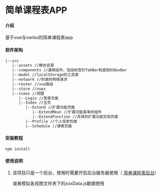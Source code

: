 # 简单课程表APP

#### 介绍
基于vue与vantui的简单课程表app

#### 软件架构
~~~xml
|--src
   |--assets //静态资源
   |--components //通用组件，包括标签栏TabBar和底部栏NavBar
   |--model //localStorage的工具类
   |--network //封装的网络请求
   |--router //vue路由
   |--store //vuex
   |--views //视图
      |--Login //登录页面
      |--Index //主页
         |--Extend //扩展功能页面
            |--ExtendMeun //扩展功能菜单的组件
            |--ExtendFunction //具体的扩展功能实现页面
         |--Profile //个人信息页面
         |--Schedule //课表页面
~~~




#### 安装教程

~~~npm
npm install
~~~



#### 使用说明

1. 该项目只是一个前台，使用时需要开启后台服务器使用（ [简单课程表后台](https://gitee.com/cheng_xing_huang/simple_curriculum_background)）

   或者模拟各视图文件夹下的xxxData.js数据使用
